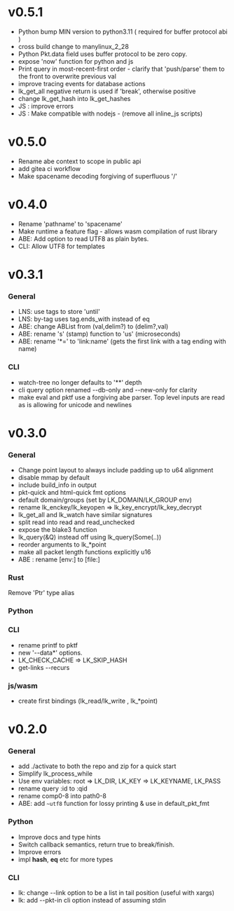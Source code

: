 # v0.5.1

- Python bump MIN version to python3.11 ( required for buffer protocol abi ) 
- cross build change to manylinux_2_28
- Python Pkt.data field uses buffer protocol to be zero copy.
- expose 'now' function for python and js 
- Print query in most-recent-first order - clarify that 'push/parse' them to the front to overwrite previous val
- improve tracing events for database actions
- lk_get_all negative return is used if 'break', otherwise positive 
- change lk_get_hash into lk_get_hashes 
- JS : improve errors
- JS : Make compatible with nodejs - (remove all inline_js scripts)

# v0.5.0

- Rename abe context to scope in public api
- add gitea ci workflow
- Make spacename decoding forgiving of superfluous '/'

# v0.4.0

- Rename 'pathname' to 'spacename'
- Make runtime a feature flag - allows wasm compilation of rust library
- ABE: Add option to read UTF8 as plain bytes.
- CLI: Allow UTF8 for templates

# v0.3.1

### General 

- LNS: use tags to store 'until'
- LNS: by-tag uses tag.ends_with instead of eq
- ABE: change ABList from (val,delim?) to (delim?,val)
- ABE: rename 's' (stamp) function to 'us' (microseconds)
- ABE: rename '*=' to 'link:name' (gets the first link with a tag ending with name)

### CLI 

- watch-tree no longer defaults to '**' depth
- cli query option renamed --db-only and --new-only for clarity
- make eval and pktf use a forgiving abe parser. Top level inputs are read as is allowing for unicode and newlines


# v0.3.0
### General

- Change point layout to always include padding up to u64 alignment
- disable mmap by default
- include build_info in output
- pkt-quick and html-quick fmt options
- default domain/groups (set by LK_DOMAIN/LK_GROUP env)
- rename lk_enckey/lk_keyopen => lk_key_encrypt/lk_key_decrypt
- lk_get_all and lk_watch have similar signatures
- split read into read and read_unchecked
- expose the blake3 function
- lk_query(&Q) instead off using lk_query(Some(..))
- reorder arguments to lk_*point
- make all packet length functions explicitly u16
- ABE : rename [env:] to [file:]

### Rust

Remove 'Ptr' type alias

### Python

### CLI
- rename printf to pktf
- new '--data*' options.
- LK_CHECK_CACHE => LK_SKIP_HASH
- get-links --recurs

### js/wasm
- create first bindings (lk_read/lk_write , lk_*point)

# v0.2.0
### General
- add ./activate to both the repo and zip for a quick start
- Simplify lk_process_while
- Use env variables: root => LK_DIR, LK_KEY => LK_KEYNAME, LK_PASS
- rename query :id to :qid
- rename comp0-8 into path0-8
- ABE: add `~utf8` function for lossy printing  & use in default_pkt_fmt
### Python
- Improve docs and type hints
- Switch callback semantics, return true to break/finish.
- Improve errors
- impl __hash__, __eq__ etc for more types
### CLI
- lk: change --link option to be a list in tail position (useful with xargs)
- lk: add --pkt-in cli option instead of assuming stdin
